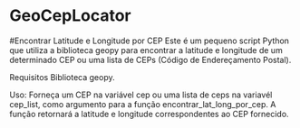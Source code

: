 # GeoCepLocator
#Encontrar Latitude e Longitude por CEP
Este é um pequeno script Python que utiliza a biblioteca geopy para encontrar a latitude e longitude de um determinado CEP ou uma lista de CEPs (Código de Endereçamento Postal).

Requisitos
Biblioteca geopy.

Uso:
Forneça um CEP na variável cep ou uma lista de ceps na variavél cep_list, como argumento para a função encontrar_lat_long_por_cep.
A função retornará a latitude e longitude correspondentes ao CEP fornecido.
